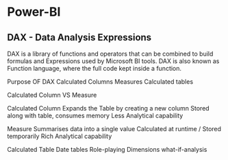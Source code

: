 # **Power-BI**

## **DAX** - Data Analysis Expressions

DAX is a library of functions and operators that can be combined to build formulas and Expressions used by Microsoft BI tools.
DAX is also known as Function language, where the full code kept inside a function.

Purpose OF DAX 
  Calculated Columns
  Measures
  Calculated tables

Calculated Column  VS Measure

  Calculated Column
    Expands the Table by creating a new column
    Stored along with table, consumes memory
    Less Analytical capability

  Measure
    Summarises data into a single value
    Calculated at runtime / Stored temporarily
    Rich Analytical capability

Calculated Table
  Date tables
  Role-playing Dimensions
  what-if-analysis
  
    


